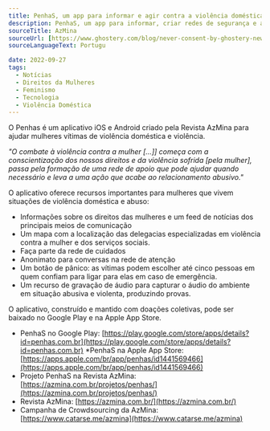```yaml
---
title: PenhaS, um app para informar e agir contra a violência doméstica
description: PenhaS, um app para informar, criar redes de segurança e agir contra a violência doméstica.
sourceTitle: AzMina
sourceUrl: [https://www.ghostery.com/blog/never-consent-by-ghostery-new-feature-removing-annoying-cookie-pop-ups-automates-interaction-with-consent-dialogs/](https://azmina.com.br/projetos/penhas/)
sourceLanguageText: Portugu

date: 2022-09-27
tags:
  - Notícias
  - Direitos da Mulheres
  - Feminismo
  - Tecnologia
  - Violência Doméstica
---
```


O Penhas é um aplicativo iOS e Android criado pela Revista AzMina para ajudar mulheres vítimas de violência doméstica e violência.

_"O combate à violência contra a mulher [...]] começa com a conscientização dos nossos direitos e da violência sofrida [pela mulher], passa pela formação de uma rede de apoio que pode ajudar quando necessário e leva a uma ação que acabe ao relacionamento abusivo."_

O aplicativo oferece recursos importantes para mulheres que vivem situações de violência doméstica e abuso:

* Informações sobre os direitos das mulheres e um feed de notícias dos principais meios de comunicação
* Um mapa com a localização das delegacias especializadas em violência contra a mulher e dos serviços sociais.
* Faça parte da rede de cuidados
* Anonimato para conversas na rede de atenção
* Um botão de pânico: as vítimas podem escolher até cinco pessoas em quem confiam para ligar para elas em caso de emergência.
* Um recurso de gravação de áudio para capturar o áudio do ambiente em situação abusiva e violenta, produzindo provas.

O aplicativo, construído e mantido com doações coletivas, pode ser baixado no Google Play e na Apple App Store.

* PenhaS no Google Play: [https://play.google.com/store/apps/details?id=penhas.com.br](https://play.google.com/store/apps/details?id=penhas.com.br)
*PenhaS na Apple App Store: [https://apps.apple.com/br/app/penhas/id1441569466](https://apps.apple.com/br/app/penhas/id1441569466)
* Projeto PenhaS na Revista AzMina: [https://azmina.com.br/projetos/penhas/](https://azmina.com.br/projetos/penhas/)
* Revista AzMina: [https://azmina.com.br/](https://azmina.com.br/)
* Campanha de Crowdsourcing da AzMina: [https://www.catarse.me/azmina](https://www.catarse.me/azmina)
